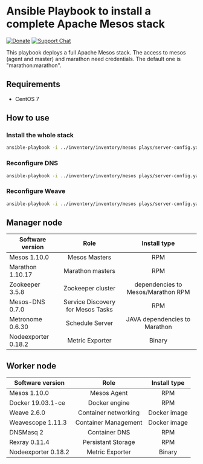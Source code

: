 # Ansible Playbook to install a complete Apache Mesos stack


[![Donate](https://img.shields.io/liberapay/receives/AVENTER.svg?logo=liberapay)](https://liberapay.com/mesos)
[![Support Chat](https://img.shields.io/static/v1?label=Chat&message=Support&color=brightgreen)](https://riot.im/app/#/room/#support:matrix.aventer.biz)

This playbook deploys a full Apache Mesos stack. The access to mesos (agent and master) and marathon need credentials. The default one is "marathon:marathon".


## Requirements

- CentOS 7

## How to use

### Install the whole stack

```bash
ansible-playbook -i ../inventory/inventory/mesos plays/server-config.yaml
```

### Reconfigure DNS

```bash
ansible-playbook -i ../inventory/inventory/mesos plays/server-config.yaml --tags dns
```

### Reconfigure Weave

```bash
ansible-playbook -i ../inventory/inventory/mesos plays/server-config.yaml --tags weave
```

## Manager node


| Software version   | Role                              | Install type                       |
| ------------------ | :-------------------------------: | :--------------------------------: |
| Mesos 1.10.0       | Mesos Masters                     | RPM                                |
| Marathon 1.10.17   | Marathon masters                  | RPM                                |
| Zookeeper 3.5.8    | Zookeeper cluster                 | dependencies to Mesos/Marathon RPM |
| Mesos-DNS 0.7.0    | Service Discovery for Mesos Tasks | RPM                                |
| Metronome 0.6.30   | Schedule Server                   | JAVA dependencies to Marathon      |
| Nodeexporter 0.18.2| Metric Exporter                   | Binary

## Worker node

| Software version   | Role                              | Install type |
| ------------------ | :-------------------------------: | :----------: |
| Mesos 1.10.0       | Mesos Agent                       | RPM          |
| Docker 19.03.1-ce  | Docker engine                     | RPM          |
| Weave 2.6.0        | Container networking              | Docker image |
| Weavescope 1.11.3  | Container Management              | Docker image |
| DNSMasq 2          | Container DNS                     | RPM          |
| Rexray 0.11.4      | Persistant Storage                | RPM          |
| Nodeexporter 0.18.2| Metric Exporter                   | Binary
